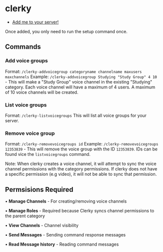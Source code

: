 # clerky

- [Add me to your server!](https://discord.com/oauth2/authorize?client_id=821516748800917534&permissions=2415987728&scope=bot)

Once added, you only need to run the setup command once.

## Commands

### Add voice groups
Format: `/clerky-addvoicegroup categoryname channelname maxusers maxchannels`
Example: `/clerky-addvoicegroup Studying "Study Group" 4 10` - This will make a "Study Group" voice channel in the existing "Studying" category. Each voice channel will have a maximum of 4 users. A maximum of 10 voice channels will be created.

### List voice groups
Format: `/clerky-listvoicegroups`
This will list all voice groups for your server.

### Remove voice group
Format: `/clerky-removevoicegroups id`
Example: `/clerky-removevoicegroups 12353839` - This will remove the voice group with the ID `12353839`. IDs can be found vice the `listvoicegroups` command.

Note: When clerky creates a voice channel, it will attempt to sync the voice channel permissions with the category permissions. If clerky does not have a specific permission (e.g video), it will not be able to sync that permission.

## Permsisions Required

• **Manage Channels** - For creating/removing voice channels

• **Manage Roles** - Required because Clerky syncs channel permissions to the parent category

• **View Channels** - Channel visibility

• **Send Messages** - Sending command response messages

• **Read Message history** - Reading command messages
